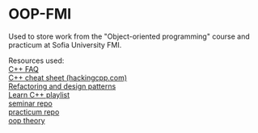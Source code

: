 # OOP-FMI
Used to store work from the "Object-oriented programming" course and practicum at Sofia University FMI.  
  
Resources used:  
[C++ FAQ](https://isocpp.org/faq)  
[C++ cheat sheet (hackingcpp.com)](https://hackingcpp.com/index.html)  
[Refactoring and design patterns](https://refactoring.guru/)  
[Learn C++ playlist](https://www.youtube.com/playlist?list=PLlrATfBNZ98dudnM48yfGUldqGD0S4FFb)  
[seminar repo](https://github.com/peshe/OOP-2022)  
[practicum repo](https://github.com/Baczewski/OOP-IS-IN-2022)  
[oop theory](https://github.com/peshe/OOP-2022/tree/main/practics/Information%20Systems/1)  
